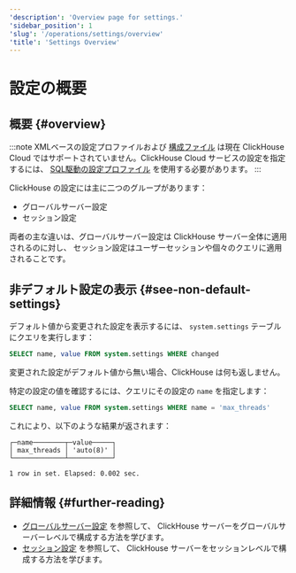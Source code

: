 ```yaml
---
'description': 'Overview page for settings.'
'sidebar_position': 1
'slug': '/operations/settings/overview'
'title': 'Settings Overview'
---
```





# 設定の概要

## 概要 {#overview}

:::note
XMLベースの設定プロファイルおよび [構成ファイル](/operations/configuration-files) は現在 
ClickHouse Cloud ではサポートされていません。ClickHouse Cloud サービスの設定を指定するには、 
[SQL駆動の設定プロファイル](/operations/access-rights#settings-profiles-management) を使用する必要があります。
:::

ClickHouse の設定には主に二つのグループがあります：

- グローバルサーバー設定
- セッション設定

両者の主な違いは、グローバルサーバー設定は ClickHouse サーバー全体に適用されるのに対し、 
セッション設定はユーザーセッションや個々のクエリに適用されることです。

## 非デフォルト設定の表示 {#see-non-default-settings}

デフォルト値から変更された設定を表示するには、 `system.settings` テーブルにクエリを実行します：

```sql
SELECT name, value FROM system.settings WHERE changed
```

変更された設定がデフォルト値から無い場合、ClickHouse は何も返しません。

特定の設定の値を確認するには、クエリにその設定の `name` を指定します：

```sql
SELECT name, value FROM system.settings WHERE name = 'max_threads'
```

これにより、以下のような結果が返されます：

```response
┌─name────────┬─value─────┐
│ max_threads │ 'auto(8)' │
└─────────────┴───────────┘

1 row in set. Elapsed: 0.002 sec.
```

## 詳細情報 {#further-reading}

- [グローバルサーバー設定](/operations/server-configuration-parameters/settings.md) を参照して、 
  ClickHouse サーバーをグローバルサーバーレベルで構成する方法を学びます。
- [セッション設定](/operations/settings/settings-query-level.md) を参照して、 
  ClickHouse サーバーをセッションレベルで構成する方法を学びます。
